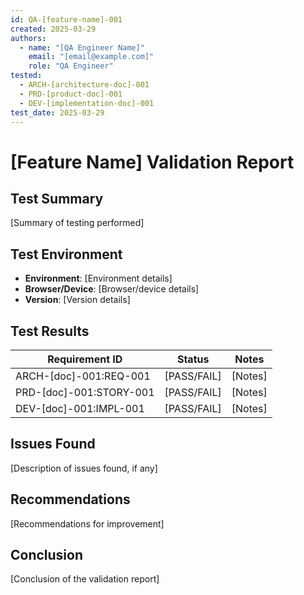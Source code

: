 ```yaml
---
id: QA-[feature-name]-001
created: 2025-03-29
authors:
  - name: "[QA Engineer Name]"
    email: "[email@example.com]"
    role: "QA Engineer"
tested:
  - ARCH-[architecture-doc]-001
  - PRD-[product-doc]-001
  - DEV-[implementation-doc]-001
test_date: 2025-03-29
---
```


# [Feature Name] Validation Report <!-- TEST-001 -->

## Test Summary <!-- TEST-002 -->
[Summary of testing performed]

## Test Environment <!-- TEST-003 -->
- **Environment**: [Environment details]
- **Browser/Device**: [Browser/device details]
- **Version**: [Version details]

## Test Results <!-- TEST-004 -->

| Requirement ID | Status | Notes |
|---------------|--------|-------|
| ARCH-[doc]-001:REQ-001 | [PASS/FAIL] | [Notes] |
| PRD-[doc]-001:STORY-001 | [PASS/FAIL] | [Notes] |
| DEV-[doc]-001:IMPL-001 | [PASS/FAIL] | [Notes] |

## Issues Found <!-- BUG-001 -->
[Description of issues found, if any]

## Recommendations <!-- INFO-001 -->
[Recommendations for improvement]

## Conclusion <!-- INFO-002 -->
[Conclusion of the validation report]